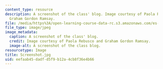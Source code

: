 ```yaml
---
content_type: resource
description: A screenshot of the class' blog. Image courtesy of Paola Rebusco and
  Graham Gordon Ramsay.
file: /media/https%3A/open-learning-course-data-rc.s3.amazonaws.com/es-s41-speak-italian-with-your-mouth-full-spring-2012/eefaab45dadfd5f9b12a4cb8f36e4b66_Screenshot.jpg
file_type: image/jpeg
image_metadata:
  caption: A screenshot of the class' blog.
  credit: Image courtesy of Paola Rebusco and Graham Gordon Ramsay.
  image-alt: A screenshot of the class blog.
resourcetype: Image
title: Screenshot.jpg
uid: eefaab45-dadf-d5f9-b12a-4cb8f36e4b66
---
```

